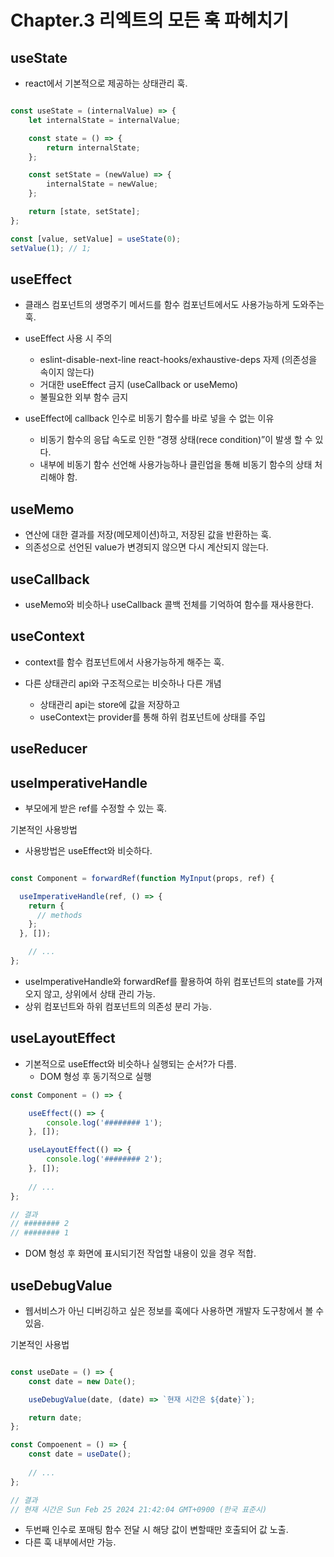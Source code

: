 # Chapter.3 리엑트의 모든 훅 파헤치기

## useState

- react에서 기본적으로 제공하는 상태관리 훅.

```jsx

const useState = (internalValue) => {
	let internalState = internalValue;

	const state = () => {
		return internalState;
	};

	const setState = (newValue) => {
		internalState = newValue;
	};

	return [state, setState];
};

const [value, setValue] = useState(0);
setValue(1); // 1;
```

## useEffect

- 클래스 컴포넌트의 생명주기 메서드를 함수 컴포넌트에서도 사용가능하게 도와주는 훅.
- useEffect 사용 시 주의
    - eslint-disable-next-line react-hooks/exhaustive-deps 자제 (의존성을 속이지 않는다)
    - 거대한 useEffect 금지 (useCallback or useMemo)
    - 불필요한 외부 함수 금지

- useEffect에 callback 인수로 비동기 함수를 바로 넣을 수 없는 이유
    - 비동기 함수의 응답 속도로 인한 “경쟁 상태(rece condition)”이 발생 할 수 있다.
    - 내부에 비동기 함수 선언해 사용가능하나 클린업을 통해 비동기 함수의 상태 처리해야 함.

## useMemo

- 연산에 대한 결과를 저장(메모제이션)하고, 저장된 값을 반환하는 훅.
- 의존성으로 선언된 value가 변경되지 않으면 다시 계산되지 않는다.

## useCallback

- useMemo와 비슷하나 useCallback 콜백 전체를 기억하여 함수를 재사용한다.

## useContext

- context를 함수 컴포넌트에서 사용가능하게 해주는 훅.

- 다른 상태관리 api와 구조적으로는 비슷하나 다른 개념
    - 상태관리 api는 store에 값을 저장하고
    - useContext는 provider를 통해 하위 컴포넌트에 상태를 주입

## useReducer

## useImperativeHandle

- 부모에게 받은 ref를 수정할 수 있는 훅.

기본적인 사용방법

- 사용방법은 useEffect와 비슷하다.

```jsx

const Component = forwardRef(function MyInput(props, ref) {

  useImperativeHandle(ref, () => {
    return {
      // methods
    };
  }, []);

	// ...
};
```

- useImperativeHandle와 forwardRef를 활용하여 하위 컴포넌트의 state를 가져오지 않고, 상위에서 상태 관리 가능.
- 상위 컴포넌트와 하위 컴포넌트의 의존성 분리 가능.

## useLayoutEffect

- 기본적으로 useEffect와 비슷하나 실행되는 순서?가 다름.
    - DOM 형성 후 동기적으로 실행

```jsx
const Component = () => {

	useEffect(() => {
		console.log('######## 1');
	}, []);

	useLayoutEffect(() => {
		console.log('######## 2');
	}, []);
  
	// ...
}; 

// 결과
// ######## 2
// ######## 1
```

- DOM 형성 후 화면에 표시되기전 작업할 내용이 있을 경우 적합.

## useDebugValue

- 웹서비스가 아닌 디버깅하고 싶은 정보를 훅에다 사용하면 개발자 도구창에서 볼 수 있음.

기본적인 사용법

```jsx

const useDate = () => {
	const date = new Date();

	useDebugValue(date, (date) => `현재 시간은 ${date}`);

	return date;
};

const Compoenent = () => {
	const date = useDate();
	
	// ...
};

// 결과
// 현재 시간은 Sun Feb 25 2024 21:42:04 GMT+0900 (한국 표준시)
```

- 두번째 인수로 포매팅 함수 전달 시 해당 값이 변할때만 호출되어 값 노출.
- 다른 훅 내부에서만 가능.
